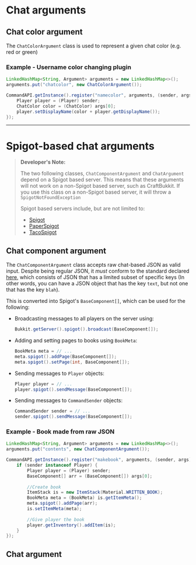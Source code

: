 # Chat arguments

## Chat color argument

The `ChatColorArgument` class is used to represent a given chat color (e.g. red or green)

### Example - Username color changing plugin

```java
LinkedHashMap<String, Argument> arguments = new LinkedHashMap<>();
arguments.put("chatcolor", new ChatColorArgument());

CommandAPI.getInstance().register("namecolor", arguments, (sender, args) -> {
	Player player = (Player) sender;
	ChatColor color = (ChatColor) args[0];
	player.setDisplayName(color + player.getDisplayName());
});
```
-----

# Spigot-based chat arguments

> **Developer's Note:**
>
> The two following classes, `ChatComponentArgument` and `ChatArgument` depend on a Spigot based server. This means that these arguments will not work on a non-Spigot based server, such as CraftBukkit. If you use this class on a non-Spigot based server, it will throw a `SpigotNotFoundException`
>
> Spigot based servers include, but are not limited to:
> * [Spigot](https://www.spigotmc.org/)
> * [PaperSpigot](https://papermc.io/)
> * [TacoSpigot](https://tacospigot.github.io/)

## Chat component argument

The `ChatComponentArgument` class accepts raw chat-based JSON as valid input. Despite being regular JSON, it _must_ conform to the standard declared [here](https://minecraft.gamepedia.com/Commands#Raw_JSON_text), which consists of JSON that has a limited subset of specific keys (In other words, you can have a JSON object that has the key `text`, but not one that has the key `blah`).

This is converted into Spigot's `BaseComponent[]`, which can be used for the following:

- Broadcasting messages to all players on the server using:

  ````java
  Bukkit.getServer().spigot().broadcast(BaseComponent[]);
  ````

- Adding and setting pages to books using `BookMeta`:

  ```java
  BookMeta meta = // ...
  meta.spigot().addPage(BaseComponent[]);
  meta.spigot().setPage(int, BaseComponent[]);
  ```

- Sending messages to `Player` objects:

  ```java
  Player player = // ...
  player.spigot().sendMessage(BaseComponent[]);
  ```

- Sending messages to `CommandSender` objects:

  ```java
  CommandSender sender = // ...
  sender.spigot().sendMessage(BaseComponent[]);
  ```

### Example - Book made from raw JSON

```java
LinkedHashMap<String, Argument> arguments = new LinkedHashMap<>();
arguments.put("contents", new ChatComponentArgument());

CommandAPI.getInstance().register("makebook", arguments, (sender, args) -> {
	if (sender instanceof Player) {
		Player player = (Player) sender;
		BaseComponent[] arr = (BaseComponent[]) args[0];
		
        //Create book
		ItemStack is = new ItemStack(Material.WRITTEN_BOOK);
		BookMeta meta = (BookMeta) is.getItemMeta(); 
		meta.spigot().addPage(arr);
		is.setItemMeta(meta);
		
        //Give player the book
		player.getInventory().addItem(is);
	}
});
```

## Chat argument

